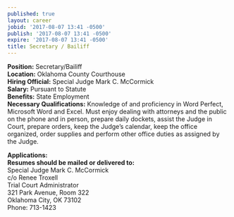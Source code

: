 ```yaml
---
published: true
layout: career
jobid: '2017-08-07 13:41 -0500'
publish: '2017-08-07 13:41 -0500'
expire: '2017-08-07 13:41 -0500'
title: Secretary / Bailiff
---
```

**Position:** Secretary/Bailiff  
**Location:** Oklahoma County Courthouse  
**Hiring Official:** Special Judge Mark C. McCormick  
**Salary:** Pursuant to Statute  
**Benefits:** State Employment  
**Necessary Qualifications:** Knowledge of and proficiency in Word Perfect, Microsoft Word and Excel.  Must enjoy dealing with attorneys and the public on the phone and in person, prepare daily dockets, assist the Judge in Court, prepare orders, keep the Judge’s calendar, keep the office organized, order supplies and perform other office duties as assigned by the Judge.

**Applications:**  
**Resumes should be mailed or delivered to:**  
Special Judge Mark C. McCormick  
c/o Renee Troxell  
Trial Court Administrator  
321 Park Avenue, Room 322  
Oklahoma City, OK  73102  
Phone: 713-1423

